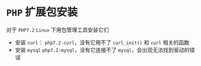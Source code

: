 # `PHP` 扩展包安装

对于 `PHP7.2` `Linux` 下用包管理工具安装它们

- 安装 `curl`： `php7.2-curl`，没有它用不了 `curl_init()` 和 `curl` 相关的函数
- 安装 `mysql` `php7.2-mysql`，没有它连接不了 `mysql`，会出现无法找到驱动的错误
